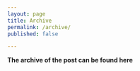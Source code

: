 ```yaml
---
layout: page
title: Archive
permalink: /archive/
published: false

---
```


**The archive of the post can be found here**


